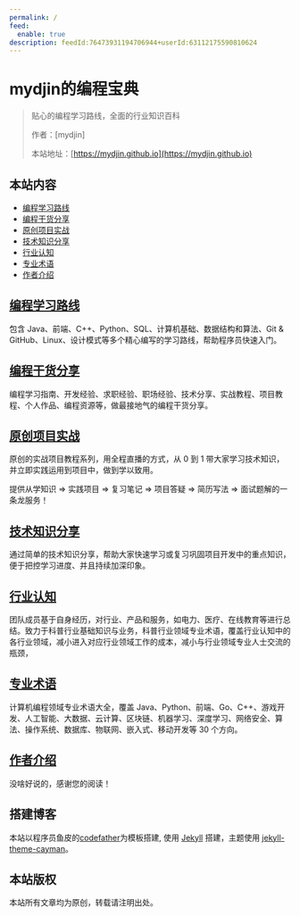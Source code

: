 ```yaml
---
permalink: /
feed:
  enable: true
description: feedId:76473931194706944+userId:63112175590810624
---
```


# mydjin的编程宝典

> 贴心的编程学习路线，全面的行业知识百科
>
> 作者：[mydjin]
>
> 本站地址：[https://mydjin.github.io](https://mydjin.github.io)

## 本站内容

- [编程学习路线](/学习路线)
- [编程干货分享](/编程分享)
- [原创项目实战](/项目实战)
- [技术知识分享](/知识碎片)
- [行业认知](/行业认知)
- [专业术语](/专业术语)
- [作者介绍](/作者)


## [编程学习路线](/学习路线)

包含 Java、前端、C++、Python、SQL、计算机基础、数据结构和算法、Git & GitHub、Linux、设计模式等多个精心编写的学习路线，帮助程序员快速入门。


## [编程干货分享](/编程分享)

编程学习指南、开发经验、求职经验、职场经验、技术分享、实战教程、项目教程、个人作品、编程资源等，做最接地气的编程干货分享。

## [原创项目实战](/项目实战)

原创的实战项目教程系列，用全程直播的方式，从 0 到 1 带大家学习技术知识，并立即实践运用到项目中，做到学以致用。

提供从学知识 => 实践项目 => 复习笔记 => 项目答疑 => 简历写法 => 面试题解的一条龙服务！


## [技术知识分享](/知识碎片)

通过简单的技术知识分享，帮助大家快速学习或复习巩固项目开发中的重点知识，便于把控学习进度、并且持续加深印象。


## [行业认知](/行业认知)

团队成员基于自身经历，对行业、产品和服务，如电力、医疗、在线教育等进行总结。致力于科普行业基础知识与业务，科普行业领域专业术语，覆盖行业认知中的各行业领域，减小进入对应行业领域工作的成本，减小与行业领域专业人士交流的瓶颈，

## [专业术语](/专业术语)



计算机编程领域专业术语大全，覆盖 Java、Python、前端、Go、C++、游戏开发、人工智能、大数据、云计算、区块链、机器学习、深度学习、网络安全、算法、操作系统、数据库、物联网、嵌入式、移动开发等 30 个方向。 

## [作者介绍](/作者)

没啥好说的，感谢您的阅读！


## 搭建博客

本站以程序员鱼皮的[codefather](https://github.com/liyupi/codefather)为模板搭建, 使用 [Jekyll](https://jekyllrb.com/) 搭建，主题使用 [jekyll-theme-cayman](https://github.com/EYHN/jekyll-theme-cayman)。

## 本站版权

本站所有文章均为原创，转载请注明出处。
